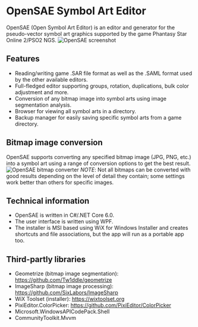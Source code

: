 # OpenSAE Symbol Art Editor
OpenSAE (Open Symbol Art Editor) is an editor and generator for the pseudo-vector symbol art graphics supported by the game Phantasy Star Online 2/PSO2 NGS.
![OpenSAE screenshot](https://github.com/kodemum/OpenSAE/assets/72192505/e51ca17c-c309-4c71-acd2-c15467f17915)

## Features
* Reading/writing game .SAR file format as well as the .SAML format used by the other available editors.
* Full-fledged editor supporting groups, rotation, duplications, bulk color adjustment and more.
* Conversion of any bitmap image into symbol arts using image segmentation analysis.
* Browser for viewing all symbol arts in a directory.
* Backup manager for easily saving specific symbol arts from a game directory.

## Bitmap image conversion
OpenSAE supports converting any specified bitmap image (JPG, PNG, etc.) into a symbol art using a range of conversion options to get the best result.
![OpenSAE bitmap converter](https://github.com/kodemum/OpenSAE/assets/72192505/3c29e639-d483-4bad-bc46-c9f0210893e6)
*NOTE*: Not all bitmaps can be converted with good results depending on the level of detail they contain; some settings work better than others for specific images.

## Technical information
* OpenSAE is written in C#/.NET Core 6.0.
* The user interface is written using WPF.
* The installer is MSI based using WiX for Windows Installer and creates shortcuts and file associations, but the app will run as a portable app too.

## Third-partly libraries
* Geometrize (bitmap image segmentation): https://github.com/Tw1ddle/geometrize
* ImageSharp (bitmap image processing): https://github.com/SixLabors/ImageSharp
* WiX Toolset (installer): https://wixtoolset.org
* PixiEditor.ColorPicker: https://github.com/PixiEditor/ColorPicker
* Microsoft.WindowsAPICodePack.Shell
* CommunityToolkit.Mvvm

